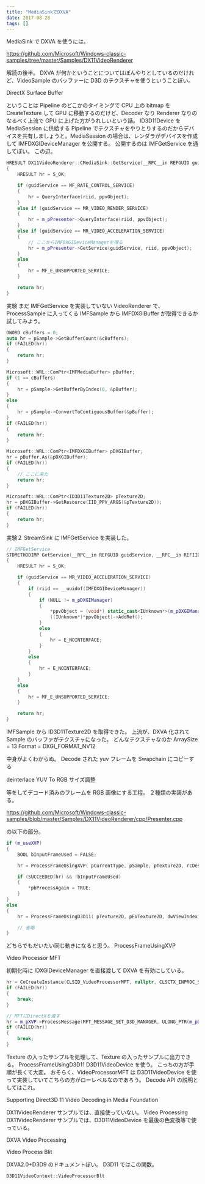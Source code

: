 ```yaml
---
title: "MediaSinkでDXVA"
date: 2017-08-28
tags: []
---
```


MediaSink で DXVA を使うには。

https://github.com/Microsoft/Windows-classic-samples/tree/master/Samples/DX11VideoRenderer

解読の後半。
DXVA が何かということについてはぼんやりとしているのだけれど、VideoSample のバッファーに D3D のテクスチャを使うということぽい。

DirectX Surface Buffer

ということは Pipeline のどこかのタイミングで CPU 上の bitmap を CreateTexture して GPU に移動するのだけど、Decoder なり Renderer なりのなるべく上流で GPU に上げた方がうれしいという話。
ID3D11Device を MediaSession に供給する
Pipeline でテクスチャをやりとりするのだからデバイスを共有しましょうと。MediaSession の場合は、レンダラがデバイスを作成して IMFDXGIDeviceManager を公開する。
公開するのは IMFGetService を通してぽい。
この辺。

```c++
HRESULT DX11VideoRenderer::CMediaSink::GetService(__RPC__in REFGUID guidService, __RPC__in REFIID riid, __RPC__deref_out_opt LPVOID* ppvObject)
{
    HRESULT hr = S_OK;

    if (guidService == MF_RATE_CONTROL_SERVICE)
    {
        hr = QueryInterface(riid, ppvObject);
    }
    else if (guidService == MR_VIDEO_RENDER_SERVICE)
    {
        hr = m_pPresenter->QueryInterface(riid, ppvObject);
    }
    else if (guidService == MR_VIDEO_ACCELERATION_SERVICE)
    {
        // ここからIMFDXGIDeviceManagerを得る
        hr = m_pPresenter->GetService(guidService, riid, ppvObject);
    }
    else
    {
        hr = MF_E_UNSUPPORTED_SERVICE;
    }

    return hr;
}
```

実験
まだ IMFGetService を実装していない VideoRenderer で、
ProcessSample に入ってくる IMFSample から IMFDXGIBuffer が取得できるか試してみよう。

```c++
DWORD cBuffers = 0;
auto hr = pSample->GetBufferCount(&cBuffers);
if (FAILED(hr))
{
    return hr;
}

Microsoft::WRL::ComPtr<IMFMediaBuffer> pBuffer;
if (1 == cBuffers)
{
    hr = pSample->GetBufferByIndex(0, &pBuffer);
}
else
{
    hr = pSample->ConvertToContiguousBuffer(&pBuffer);
}
if (FAILED(hr))
{
    return hr;
}

Microsoft::WRL::ComPtr<IMFDXGIBuffer> pDXGIBuffer;
hr = pBuffer.As(&pDXGIBuffer);
if (FAILED(hr))
{
    // ここに来た
    return hr;
}

Microsoft::WRL::ComPtr<ID3D11Texture2D> pTexture2D;
hr = pDXGIBuffer->GetResource(IID_PPV_ARGS(&pTexture2D));
if (FAILED(hr))
{
    return hr;
}
```

実験２
StreamSink に IMFGetService を実装した。

```c++
// IMFGetService
STDMETHODIMP GetService(__RPC__in REFGUID guidService, __RPC__in REFIID riid, __RPC__deref_out_opt LPVOID* ppvObject)override
{
    HRESULT hr = S_OK;

    if (guidService == MR_VIDEO_ACCELERATION_SERVICE)
    {
        if (riid == __uuidof(IMFDXGIDeviceManager))
        {
            if (NULL != m_pDXGIManager)
            {
                *ppvObject = (void*) static_cast<IUnknown*>(m_pDXGIManager);
                ((IUnknown*)*ppvObject)->AddRef();
            }
            else
            {
                hr = E_NOINTERFACE;
            }
        }
        else
        {
            hr = E_NOINTERFACE;
        }
    }
    else
    {
        hr = MF_E_UNSUPPORTED_SERVICE;
    }

    return hr;
}
```

IMFSample から ID3D11Texture2D を取得できた。
上流が、DXVA 化されて Sample のバッファがテクスチャになった。
どんなテクスチャなのか
ArraySize = 13
Format = DXGI_FORMAT_NV12

中身がよくわからぬ。
Decode された yuv フレームを Swapchain にコピーする

deinterlace
YUV To RGB
サイズ調整

等をしてデコード済みのフレームを RGB 画像にする工程。
２種類の実装がある。

https://github.com/Microsoft/Windows-classic-samples/blob/master/Samples/DX11VideoRenderer/cpp/Presenter.cpp

の以下の部分。

```c++
if (m_useXVP)
{
    BOOL bInputFrameUsed = FALSE;

    hr = ProcessFrameUsingXVP( pCurrentType, pSample, pTexture2D, rcDest, ppOutputSample, &bInputFrameUsed );

    if (SUCCEEDED(hr) && !bInputFrameUsed)
    {
        *pbProcessAgain = TRUE;
    }
}
else
{
    hr = ProcessFrameUsingD3D11( pTexture2D, pEVTexture2D, dwViewIndex, dwEVViewIndex, rcDest, *punInterlaceMode, ppOutputSample );

    // 省略
}
```

どちらでもだいたい同じ動きになると思う。
ProcessFrameUsingXVP

Video Processor MFT

初期化時に IDXGIDeviceManager を直接渡して DXVA を有効にしている。

```c++
hr = CoCreateInstance(CLSID_VideoProcessorMFT, nullptr, CLSCTX_INPROC_SERVER, IID_IMFTransform, (void**)&m_pXVP);
if (FAILED(hr))
{
    break;
}

// MFTにDirectXを渡す
hr = m_pXVP->ProcessMessage(MFT_MESSAGE_SET_D3D_MANAGER, ULONG_PTR(m_pDXGIManager));
if (FAILED(hr))
{
    break;
}
```

Texture の入ったサンプルを処理して、Texture の入ったサンプルに出力できる。
ProcessFrameUsingD3D11
D3D11VideoDevice を使う。
こっちの方が手順が長くて大変。
おそらく、VideoProcessorMFT は D3D11VideoDevice を使って実装していてこちらの方がローレベルなのであろう。
Decode
API の説明としてはこれ。

Supporting Direct3D 11 Video Decoding in Media Foundation

DX11VideoRenderer サンプルでは、直接使っていない。
Video Processing
DX11VideoRenderer サンプルでは、D3D11VideoDevice を最後の色変換等で使っている。

DXVA Video Processing

Video Process Blit

DXVA2.0+D3D9 のドキュメントぽい。
D3D11 ではこの関数。

`D3D11VideoContext::VideoProcessorBlt`
